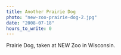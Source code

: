 ```yaml
---
title: Another Prairie Dog
photo: "new-zoo-prairie-dog-2.jpg"
date: "2008-07-18"
hours_to_write: 0
---
```


Prairie Dog, taken at NEW Zoo in Wisconsin.
